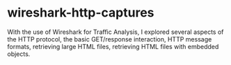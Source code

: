 # wireshark-http-captures
With the use of Wireshark for Traffic Analysis, I explored several aspects of the HTTP protocol, the basic GET/response interaction, HTTP message formats, retrieving large HTML files, retrieving HTML files with embedded objects.
